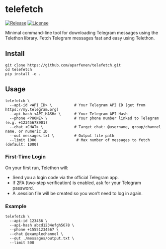 # telefetch
[![Release](https://img.shields.io/github/v/release/aparfenen/telefetch)](https://github.com/aparfenen/telefetch/releases)
[![License](https://img.shields.io/github/license/aparfenen/telefetch)](https://github.com/aparfenen/telefetch/blob/main/LICENSE)
  
Minimal command-line tool for downloading Telegram messages using the Telethon library.
Fetch Telegram messages fast and easy using Telethon.  


## Install
```
git clone https://github.com/aparfenen/telefetch.git
cd telefetch
pip install -e .
```

## Usage
```
telefetch \
  --api-id <API_ID> \          # Your Telegram API ID (get from https://my.telegram.org)
  --api-hash <API_HASH> \      # Your Telegram API Hash
  --phone <PHONE> \            # Your phone number linked to Telegram (e.g. +12345678901)
  --chat <CHAT> \              # Target chat: @username, group/channel name, or numeric ID
  --out messages.txt \         # Output file path
  --limit 1000                  # Max number of messages to fetch (default: 1000)
```

### First-Time Login
On your first run, Telethon will:  
- Send you a login code via the official Telegram app.
- If 2FA (two-step verification) is enabled, ask for your Telegram password.
- A .session file will be created so you won’t need to log in again.

### Example
```
telefetch \
  --api-id 123456 \
  --api-hash abcd1234efgh5678 \
  --phone +15551234567 \
  --chat @examplechannel \
  --out ./messages/output.txt \
  --limit 500
```

